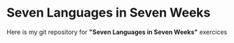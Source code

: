 Seven Languages in Seven Weeks
==============================

Here is my git repository for **"Seven Languages in Seven Weeks"** exercices
